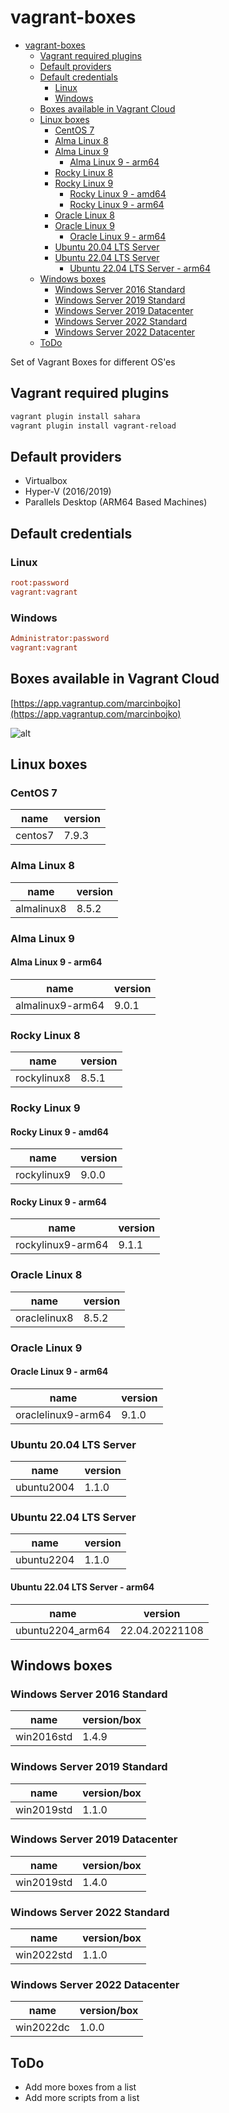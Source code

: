 # vagrant-boxes
<!-- TOC -->

- [vagrant-boxes](#vagrant-boxes)
  - [Vagrant required plugins](#vagrant-required-plugins)
  - [Default providers](#default-providers)
  - [Default credentials](#default-credentials)
    - [Linux](#linux)
    - [Windows](#windows)
  - [Boxes available in Vagrant Cloud](#boxes-available-in-vagrant-cloud)
  - [Linux boxes](#linux-boxes)
    - [CentOS 7](#centos-7)
    - [Alma Linux 8](#alma-linux-8)
    - [Alma Linux 9](#alma-linux-9)
      - [Alma Linux 9 - arm64](#alma-linux-9---arm64)
    - [Rocky Linux 8](#rocky-linux-8)
    - [Rocky Linux 9](#rocky-linux-9)
      - [Rocky Linux 9 - amd64](#rocky-linux-9---amd64)
      - [Rocky Linux 9 - arm64](#rocky-linux-9---arm64)
    - [Oracle Linux 8](#oracle-linux-8)
    - [Oracle Linux 9](#oracle-linux-9)
      - [Oracle Linux 9 - arm64](#oracle-linux-9---arm64)
    - [Ubuntu 20.04 LTS Server](#ubuntu-2004-lts-server)
    - [Ubuntu 22.04 LTS Server](#ubuntu-2204-lts-server)
      - [Ubuntu 22.04 LTS Server - arm64](#ubuntu-2204-lts-server---arm64)
  - [Windows boxes](#windows-boxes)
    - [Windows Server 2016 Standard](#windows-server-2016-standard)
    - [Windows Server 2019 Standard](#windows-server-2019-standard)
    - [Windows Server 2019 Datacenter](#windows-server-2019-datacenter)
    - [Windows Server 2022 Standard](#windows-server-2022-standard)
    - [Windows Server 2022 Datacenter](#windows-server-2022-datacenter)
  - [ToDo](#todo)

<!-- /TOC -->

Set of Vagrant Boxes for different OS'es

## Vagrant required plugins

```bash
vagrant plugin install sahara
vagrant plugin install vagrant-reload
```

## Default providers

- Virtualbox
- Hyper-V (2016/2019)
- Parallels Desktop (ARM64 Based Machines)

## Default credentials

### Linux

```ini
root:password
vagrant:vagrant
```

### Windows

```ini
Administrator:password
vagrant:vagrant
```

## Boxes available in Vagrant Cloud

[https://app.vagrantup.com/marcinbojko](https://app.vagrantup.com/marcinbojko)

![alt](./images/image_01.png)

## Linux boxes

### CentOS 7

|name|version|
|----|-------|
|centos7|7.9.3|

### Alma Linux 8

|name|version|
|----|-------|
|almalinux8|8.5.2|

### Alma Linux 9

#### Alma Linux 9 - arm64

|name|version|
|----|-------|
|almalinux9-arm64|9.0.1|

### Rocky Linux 8

|name|version|
|----|-------|
|rockylinux8|8.5.1|

### Rocky Linux 9

#### Rocky Linux 9 - amd64

|name|version|
|----|-------|
|rockylinux9|9.0.0|

#### Rocky Linux 9 - arm64

|name|version|
|----|-------|
|rockylinux9-arm64|9.1.1|

### Oracle Linux 8

|name|version|
|----|-------|
|oraclelinux8|8.5.2|

### Oracle Linux 9

#### Oracle Linux 9 - arm64

|name|version|
|----|-------|
|oraclelinux9-arm64|9.1.0|

### Ubuntu 20.04 LTS Server

|name|version|
|----|-------|
|ubuntu2004|1.1.0|

### Ubuntu 22.04 LTS Server

|name|version|
|----|-------|
|ubuntu2204|1.1.0|

#### Ubuntu 22.04 LTS Server - arm64

|name|version|
|----|-------|
|ubuntu2204_arm64|22.04.20221108|

## Windows boxes

### Windows Server 2016 Standard

|name|version/box|
|----|-------|
|win2016std|1.4.9|

### Windows Server 2019 Standard

|name|version/box|
|----|-------|
|win2019std|1.1.0|

### Windows Server 2019 Datacenter

|name|version/box|
|----|-------|
|win2019std|1.4.0|

### Windows Server 2022 Standard

|name|version/box|
|----|-------|
|win2022std|1.1.0|

### Windows Server 2022 Datacenter

|name|version/box|
|----|-------|
|win2022dc|1.0.0|

## ToDo

- Add more boxes from a list
- Add more scripts from a list
